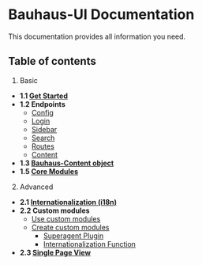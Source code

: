# Bauhaus-UI Documentation

This documentation provides all information you need.

## Table of contents

1. Basic
 * **1.1 [Get Started](GetStarted.md)**
 * **1.2 Endpoints**
     * [Config](endpoints/Config.md)
     * [Login](endpoints/Login.md)
     * [Sidebar](endpoints/Sidebar.md)
     * [Search](endpoints/Search.md)
     * [Routes](endpoints/Routes.md)
     * [Content](endpoints/Content.md)
 * **1.3 [Bauhaus-Content object](BauhausContent.md)**
 * **1.5 [Core Modules](coreModules/README.md)**
2. Advanced
 * **2.1 [Internationalization (i18n)](i18n.md)**
 * **2.2 Custom modules**
     * [Use custom modules](UseCustomModule.md)
     * [Create custom modules](CreateCustomModule.md)
        * [Superagent Plugin](SuperagentPlugin.md)
        * [Internationalization Function](GetLanguageTextFunction.md)
 * **2.3 [Single Page View](SinglePageView.md)**
